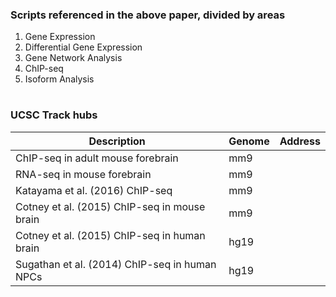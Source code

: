 ### Scripts referenced in the above paper, divided by areas

1. Gene Expression
2. Differential Gene Expression
3. Gene Network Analysis
4. ChIP-seq
5. Isoform Analysis




#

### UCSC Track hubs


| Description                                   | Genome  | Address     |
| --------------------------------------------- | ------- | ----------- |
| ChIP-seq in adult mouse forebrain             | mm9     |   |
| RNA-seq in mouse forebrain                    | mm9     |   |
| Katayama et al. (2016) ChIP-seq               | mm9     |   |
| Cotney et al. (2015) ChIP-seq in mouse brain  | mm9     |   |
| Cotney et al. (2015) ChIP-seq in human brain  | hg19    |   |
| Sugathan et al. (2014) ChIP-seq in human NPCs | hg19    |   |


